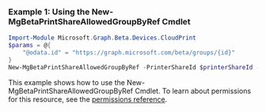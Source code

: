 ### Example 1: Using the New-MgBetaPrintShareAllowedGroupByRef Cmdlet
```powershell
Import-Module Microsoft.Graph.Beta.Devices.CloudPrint
$params = @{
	"@odata.id" = "https://graph.microsoft.com/beta/groups/{id}"
}
New-MgBetaPrintShareAllowedGroupByRef -PrinterShareId $printerShareId -BodyParameter $params
```
This example shows how to use the New-MgBetaPrintShareAllowedGroupByRef Cmdlet.
To learn about permissions for this resource, see the [permissions reference](/graph/permissions-reference).
